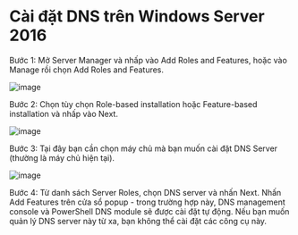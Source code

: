 # Cài đặt DNS trên Windows Server 2016

Bước 1: Mở Server Manager và nhấp vào Add Roles and Features, hoặc vào Manage rồi chọn Add Roles and Features.

![image](https://user-images.githubusercontent.com/111716161/189834895-2d3d7f8b-7277-4be7-b5c9-11a121724a76.png)

Bước 2: Chọn tùy chọn Role-based installation hoặc Feature-based installation và nhấp vào Next.

![image](https://user-images.githubusercontent.com/111716161/189835216-ef7e2960-f06d-4fc0-8e65-ded0dd1bb481.png)

Bước 3: Tại đây bạn cần chọn máy chủ mà bạn muốn cài đặt DNS Server (thường là máy chủ hiện tại).

![image](https://user-images.githubusercontent.com/111716161/189835324-3c36c480-2fa9-416c-b1a2-ea3a7e5027fc.png)

Bước 4: Từ danh sách Server Roles, chọn DNS server và nhấn Next. Nhấn Add Features trên cửa sổ popup - trong trường hợp này, DNS management console và PowerShell DNS module sẽ được cài đặt tự động. Nếu bạn muốn quản lý DNS server này từ xa, bạn không thể cài đặt các công cụ này.
